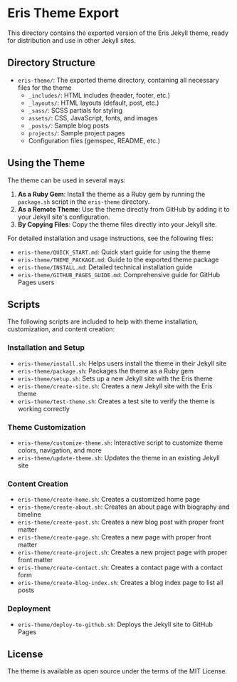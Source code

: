 # Eris Theme Export

This directory contains the exported version of the Eris Jekyll theme, ready for distribution and use in other Jekyll sites.

## Directory Structure

- `eris-theme/`: The exported theme directory, containing all necessary files for the theme
  - `_includes/`: HTML includes (header, footer, etc.)
  - `_layouts/`: HTML layouts (default, post, etc.)
  - `_sass/`: SCSS partials for styling
  - `assets/`: CSS, JavaScript, fonts, and images
  - `_posts/`: Sample blog posts
  - `projects/`: Sample project pages
  - Configuration files (gemspec, README, etc.)

## Using the Theme

The theme can be used in several ways:

1. **As a Ruby Gem**: Install the theme as a Ruby gem by running the `package.sh` script in the `eris-theme` directory.
2. **As a Remote Theme**: Use the theme directly from GitHub by adding it to your Jekyll site's configuration.
3. **By Copying Files**: Copy the theme files directly into your Jekyll site.

For detailed installation and usage instructions, see the following files:

- `eris-theme/QUICK_START.md`: Quick start guide for using the theme
- `eris-theme/THEME_PACKAGE.md`: Guide to the exported theme package
- `eris-theme/INSTALL.md`: Detailed technical installation guide
- `eris-theme/GITHUB_PAGES_GUIDE.md`: Comprehensive guide for GitHub Pages users

## Scripts

The following scripts are included to help with theme installation, customization, and content creation:

### Installation and Setup
- `eris-theme/install.sh`: Helps users install the theme in their Jekyll site
- `eris-theme/package.sh`: Packages the theme as a Ruby gem
- `eris-theme/setup.sh`: Sets up a new Jekyll site with the Eris theme
- `eris-theme/create-site.sh`: Creates a new Jekyll site with the Eris theme
- `eris-theme/test-theme.sh`: Creates a test site to verify the theme is working correctly

### Theme Customization
- `eris-theme/customize-theme.sh`: Interactive script to customize theme colors, navigation, and more
- `eris-theme/update-theme.sh`: Updates the theme in an existing Jekyll site

### Content Creation
- `eris-theme/create-home.sh`: Creates a customized home page
- `eris-theme/create-about.sh`: Creates an about page with biography and timeline
- `eris-theme/create-post.sh`: Creates a new blog post with proper front matter
- `eris-theme/create-page.sh`: Creates a new page with proper front matter
- `eris-theme/create-project.sh`: Creates a new project page with proper front matter
- `eris-theme/create-contact.sh`: Creates a contact page with a contact form
- `eris-theme/create-blog-index.sh`: Creates a blog index page to list all posts

### Deployment
- `eris-theme/deploy-to-github.sh`: Deploys the Jekyll site to GitHub Pages

## License

The theme is available as open source under the terms of the MIT License.
